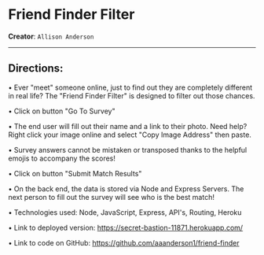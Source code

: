 # Friend Finder Filter
**Creator**: `Allison Anderson`
- - -
## Directions:

• Ever "meet" someone online, just to find out they are completely different in real life? The "Friend Finder Filter" is designed to filter out those chances. 

• Click on button "Go To Survey"

• The end user will fill out their name and a link to their photo. Need help? Right click your image online and select "Copy Image Address" then paste.

• Survey answers cannot be mistaken or transposed thanks to the helpful emojis to accompany the scores!

• Click on button "Submit Match Results"

• On the back end, the data is stored via Node and Express Servers. The next person to fill out the survey will see who is the best match!

• Technologies used: Node, JavaScript, Express, API's, Routing, Heroku 

• Link to deployed version: https://secret-bastion-11871.herokuapp.com/

• Link to code on GitHub: https://github.com/aaanderson1/friend-finder

<!-- ![Results](/friendfinder.png) -->

